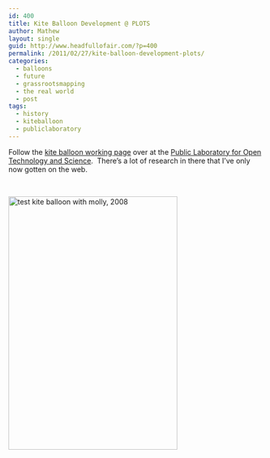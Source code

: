 ```yaml
---
id: 400
title: Kite Balloon Development @ PLOTS
author: Mathew
layout: single
guid: http://www.headfullofair.com/?p=400
permalink: /2011/02/27/kite-balloon-development-plots/
categories:
  - balloons
  - future
  - grassrootsmapping
  - the real world
  - post
tags:
  - history
  - kiteballoon
  - publiclaboratory
---
```

Follow the [kite balloon working page][1] over at the [Public Laboratory for Open Technology and Science][2].  There&#8217;s a lot of research in there that I&#8217;ve only now gotten on the web.

&nbsp;

[<img src="http://farm6.static.flickr.com/5217/5483133295_d28d752187.jpg" width="333" height="500" alt="test kite balloon with molly, 2008" />][3]

 [1]: http://publiclaboratory.org/tool/kite-balloon-hybrid
 [2]: http://publiclaboratory.org
 [3]: http://www.flickr.com/photos/14397636@N07/5483133295/ "test kite balloon with molly, 2008 by mathew.lippincott, on Flickr"